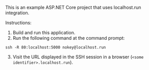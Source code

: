 ﻿This is an example ASP.NET Core project that uses localhost.run integration.

Instructions:

1. Build and run this application.
2. Run the following command at the command prompt:

```
ssh -R 80:localhost:5000 nokey@localhost.run
```

3. Visit the URL displayed in the SSH session in a browser (`<some identifier>.localhost.run`).
